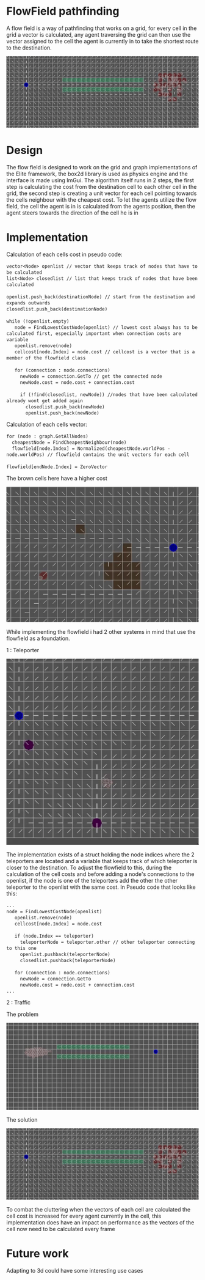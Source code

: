 # FlowField pathfinding
 
 A flow field is a way of pathfinding that works on a grid, for every cell in the grid a vector is calculated, any agent traversing the grid can then use the vector assigned to the cell the agent is currently in to take the shortest route to the destination.
 
 ![Flowfield](https://github.com/MauroVanHoutte/FlowField/blob/main/Gifs/AntiTraffic.gif)
 
# Design

The flow field is designed to work on the grid and graph implementations of the Elite framework, the box2d library is used as physics engine and the interface is made using ImGui.
The algorithm itself runs in 2 steps, the first step is calculating the cost from the destination cell to each other cell in the grid, the second step is creating a unit vector for each cell pointing towards the cells neighbour with the cheapest cost.
To let the agents utilize the flow field, the cell the agent is in is calculated from the agents position, then the agent steers towards the direction of the cell he is in

# Implementation

Calculation of each cells cost in pseudo code:

```
vector<Node> openlist // vector that keeps track of nodes that have to be calculated
list<Node> closedlist // list that keeps track of nodes that have been calculated

openlist.push_back(destinationNode) // start from the destination and expands outwards
closedlist.push_back(destinationNode)

while (!openlist.empty)
   node = FindLowestCostNode(openlist) // lowest cost always has to be calculated first, especially important when connection costs are variable
   openlist.remove(node)
   cellcost[node.Index] = node.cost // cellcost is a vector that is a member of the flowfield class 
 
   for (connection : node.connections)
     newNode = connection.GetTo // get the connected node
     newNode.cost = node.cost + connection.cost
  
     if (!find(closedlist, newNode)) //nodes that have been calculated already wont get added again
       closedlist.push_back(newNode)
       openlist.push_back(newNode)
```
Calculation of each cells vector:

```
for (node : graph.GetAllNodes)
  cheapestNode = FindCheapestNeighbour(node)
  flowfield[node.Index] = Normalized(cheapestNode.worldPos - node.worldPos) // flowfield contains the unit vectors for each cell

flowfield[endNode.Index] = ZeroVector
```

The brown cells here have a higher cost

![Brown tiles have a higher cost](https://github.com/MauroVanHoutte/FlowField/blob/main/Gifs/VariableCellCosts.gif)


While implementing the flowfield i had 2 other systems in mind that use the flowfield as a foundation.

1 : Teleporter

![Teleporters](https://github.com/MauroVanHoutte/FlowField/blob/main/Gifs/Teleporters.gif)

  The implementation exists of a struct holding the node indices where the 2 teleporters are located and a variable that keeps track of which teleporter is closer to the destination.
  To adjust the flowfield to this, during the calculation of the cell costs and before adding a node's connections to the openlist, if the node is one of the teleporters add the
  other the other teleporter to the openlist with the same cost.
  In Pseudo code that looks like this:
  
```
...
node = FindLowestCostNode(openlist)
   openlist.remove(node)
   cellcost[node.Index] = node.cost 
 
   if (node.Index == teleporter)
     teleporterNode = teleporter.other // other teleporter connecting to this one
     openlist.pushback(teleporterNode)
     closedlist.pushback(teleporterNode)
   
   for (connection : node.connections)
     newNode = connection.GetTo
     newNode.cost = node.cost + connection.cost
...
```


2 : Traffic

  The problem
  
![No Measure Against Traffic](https://github.com/MauroVanHoutte/FlowField/blob/main/Gifs/Clutter.gif)

  The solution
  
![Anti Traffic](https://github.com/MauroVanHoutte/FlowField/blob/main/Gifs/AntiTraffic.gif)

  To combat the cluttering when the vectors of each cell are calculated the cell cost is increased for every agent currently in the cell,
  this implementation does have an impact on performance as the vectors of the cell now need to be calculated every frame
  
 # Future work
 
 Adapting to 3d could have some interesting use cases
  

    
